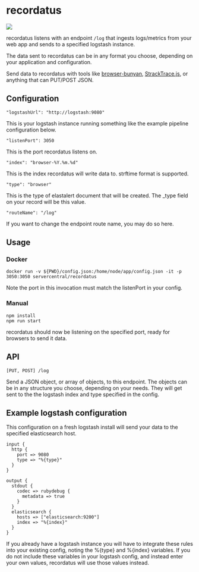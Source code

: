 # recordatus

![](https://user-images.githubusercontent.com/611996/46426209-7a91b980-c703-11e8-8ebb-3405016d7b2c.png)

recordatus listens with an endpoint `/log` that ingests logs/metrics from your web app and sends to a specified logstash instance.

The data sent to recordatus can be in any format you choose, depending on your application and configuration.

Send data to recordatus with tools like [browser-bunyan](https://github.com/philmander/browser-bunyan), [StrackTrace.js](https://github.com/stacktracejs/stacktrace.js/), or anything that can PUT/POST JSON.

## Configuration

`"logstashUrl": "http://logstash:9080"`

This is your logstash instance running something like the example pipeline configuration below.

`"listenPort": 3050`

This is the port recordatus listens on.

`"index": "browser-%Y.%m.%d"`

This is the index recordatus will write data to. strftime format is supported.

`"type": "browser"`

This is the type of elastalert document that will be created. The \_type field on your record will be this value.

`"routeName": "/log"`

If you want to change the endpoint route name, you may do so here.

## Usage

### Docker

```
docker run -v ${PWD}/config.json:/home/node/app/config.json -it -p 3050:3050 servercentral/recordatus
```

Note the port in this invocation must match the listenPort in your config.

### Manual

```
npm install
npm run start
```

recordatus should now be listening on the specified port, ready for browsers to send it data.

## API

`[PUT, POST] /log`

Send a JSON object, or array of objects, to this endpoint. The objects can be in any structure you choose, depending on your needs. They will get sent to the the logstash index and type specified in the config.

## Example logstash configuration

This configuration on a fresh logstash install will send your data to the specified elasticsearch host.

```
input {
  http {
    port => 9080
    type => "%{type}"
  }
}

output {
  stdout {
    codec => rubydebug {
      metadata => true
    }
  }
  elasticsearch {
    hosts => ["elasticsearch:9200"]
    index => "%{index}"
  }
}
```

If you already have a logstash instance you will have to integrate these rules into your existing config, noting the %{type} and %{index} variables. If you do not include these variables in your logstash config, and instead enter your own values, recordatus will use those values instead.
